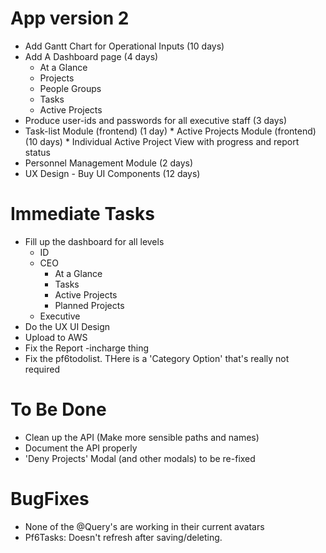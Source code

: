 # App version 2
  * Add Gantt Chart for Operational Inputs (10 days)
  * Add A Dashboard page (4 days)
    * At a Glance
    * Projects 
    * People Groups
    * Tasks 
    * Active Projects
  * Produce user-ids and passwords for all executive staff (3 days)
  * Task-list Module (frontend) (1 day)
  <DONE>* Active Projects Module (frontend) (10 days)
    <DONE>* Individual Active Project View with progress and report status
  * Personnel Management Module (2 days)
  * UX Design - Buy UI Components (12 days)

# Immediate Tasks
  * Fill up the dashboard for all levels
    * ID
    * CEO
        * At a Glance
        * Tasks
        * Active Projects
        * Planned Projects
    * Executive
  * Do the UX UI Design
  * Upload to AWS
  * Fix the Report -incharge thing
  * Fix the pf6todolist. THere is a 'Category Option' that's really not required

# To Be Done
  * Clean up the API (Make more sensible paths and names)
  * Document the API properly 
  * 'Deny Projects' Modal (and other modals) to be re-fixed

# BugFixes
  * None of the @Query's are working in their current avatars
  * Pf6Tasks: Doesn't refresh after saving/deleting. 


<!---
* Identify UI Components
    ! Login/Register #LoginComponent #RegisterComponent
    * National Strategy
        * People Groups #PGComponent #PGsComponent #AddPGComponent
        * Needs for People Group
    * Projects #ProjsComponent #ProjComponent #AddProj1Component #AddProj2Component #AddProj3Component #AddProj4Component #AddProj5Component
        * Proposal Drafts (For CEOs)
        * Sent Drafts (For CEOs)
        * Approved Projects (For CEOs)
        * Projects to be approved (For Singapore)
        * Approved Projects (For Singapore)
        * Add New Project (Button For CEOs)
    * AddProj1 Overview AddProj1Component
        * Language Drop-Down (Based on Region of ID)
        * Needs Drop-Down (Based on Language Selected)
        * Name of Project, Mision and Vision of Project (text-area)
        * Submit (button)
    * AddProj2 The four Walls 
        * Program Name, Duration, Schedule(not necessary), Content Format (text), Production Format (Audio / Video Radio Buttons)
        * KPI 
        * Primary Distribution Method (Radio, Digital, Analogue)
        * Secondary Distribution Method ('')
        * Tertiary Distribution Method ('')

    * AddProj3 Tasks
        * 
        * If Audio
        * If Video
    * Add Proj4 Budget

* Chart Out Front-end logic 
* Chart Out Schema
    * Projects
        * Name: string
        * Mission: string
        * Vision: string
        * ProgramName: string
        * Duration: date
        * DistributionMethods
        * Schedule: string
        * ContentFormat: string
        * ProductionFormat: [audio, video]
        * contentdevkpi: []
        * contentdiskpi: []
        * marketingkpi: []
        * audiencerelkpi: []
    * Needs
    * Languages
    * People/Language Groups
    * Objectives
    * Tasks
* Identify Back-end Components
* Chart Out Back-end logic








## Stage 2 - Task Management
### List of Tasks
* Interact with all CEO's and Directors to understand their workflow, and their need of this module; Understand their work-style, computer literacy, and availability for the feasibility of Task-Management Module (2 weeks: 10 June)
* Code Task Management Module and view components for Manager, CEO, ID and Donor (3 weeks: 1 July)
* Task Management Module Beta Stage (2 weeks: 15 July)
* Task Management Module Release (15 July)

## Stage 3 - Audience Relations Service
### List of Tasks
* Connect Google-sheet Data to Firebase Data (3 Days: 18 July)
* Research on Report format needs in different countries and AMS. (1 Week: 25 July)
* Make components for Response entry (3 Days: 29 July)
* Make Components for Response Reading by different levels (4 Days: 2 August)
* Make components for Radio Home Management (1 week: 9 August)
* Make Report formats and Release Beta (4 Days: 15 August
* Beta stage (2 Weeks: 29 August)
* Audience Relations Module Release (29 August)

## Stage 4 - Human Resources 
### List of Tasks
* Get Feedback from CEOs and Managers (2 weeks: 12 September)
* Build View Components (1 Week: 19 September)
* Beta Stage (2 Weeks 3 October)
* Human Resources Module Release (3 October)

## Stage 5 - Production Service
### List of Tasks
* Research and prepare Data-base schema (3 weeks: 24 October)
* Build components (2 weeks 7 November)
* Beta Stage (2 weeks 21 November)
* Production Service Module Release (21 November)

## Stage 6 - Local Donor Management
### List of Tasks
* Research and prepare Donor Management schema (2 weeks: 12 December)
* Build components (3 weeks: 20 Jan)
* Beta Stage (2 weeks: 3 Feb)
* Production Service Module Release 3 Feb



## Feature Requests
* Allow people to drag-drop objectives and tasks up and down to re-order them 


## User Component
* Make sure the component re-loads when DELETE is done 
* Give a PUT somewhere in the user-component
-->
